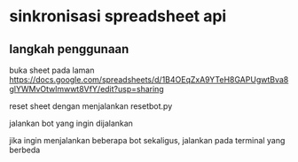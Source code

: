 # sinkronisasi spreadsheet api
 
 ## langkah penggunaan

buka sheet pada laman https://docs.google.com/spreadsheets/d/1B4OEqZxA9YTeH8GAPUgwtBva8glYWMvOtwlmwwt8VfY/edit?usp=sharing

reset sheet dengan menjalankan resetbot.py

jalankan bot yang ingin dijalankan

jika ingin menjalankan beberapa bot sekaligus, jalankan pada terminal yang berbeda

